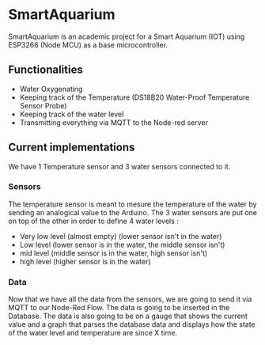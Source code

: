 # SmartAquarium
SmartAquarium is an academic project for a Smart Aquarium (IOT) using ESP3266 (Node MCU) as a base microcontroller.

## Functionalities
- Water Oxygenating
- Keeping track of the Temperature (DS18B20 Water-Proof Temperature Sensor Probe)
- Keeping track of the water level
- Transmitting everything via MQTT to the Node-red server

## Current implementations
We have 1 Temperature sensor and 3 water sensors connected to it.
### Sensors
The temperature sensor is meant to mesure the temperature of the water by sending an analogical value to the Arduino.
The 3 water sensors are put one on top of the other in order to define 4 water levels :
- Very low level (almost empty) (lower sensor isn't in the water)
- Low level (lower sensor is in the water, the middle sensor isn't)
- mid level (middle sensor is in the water, high sensor isn't)
- high level (higher sensor is in the water)
### Data
Now that we have all the data from the sensors, we are going to send it via MQTT to our Node-Red Flow.
The data is going to be inserted in the Database.
The data is also going to be on a gauge that shows the current value and a graph that parses the database data and displays how the state of the water level and temperature are since X time.
